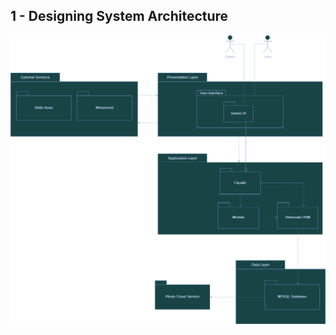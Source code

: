 ## 1 - Designing System Architecture

<picture>
    <img alt="Design Architecture Diagram" src="./img/Zafira_Solidaire_Architecture_Diag.drawio.png">
</picture>
